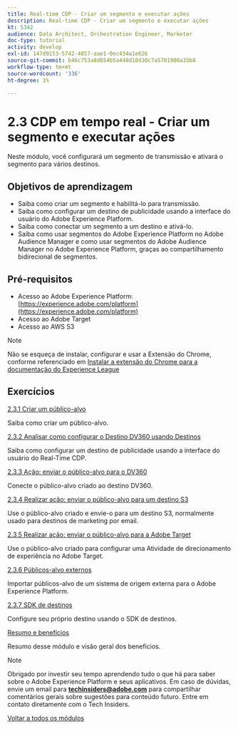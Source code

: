 ```yaml
---
title: Real-time CDP - Criar um segmento e executar ações
description: Real-time CDP - Criar um segmento e executar ações
kt: 5342
audience: Data Architect, Orchestration Engineer, Marketer
doc-type: tutorial
activity: develop
exl-id: 147d9153-5742-4857-aae1-0ec434a1e626
source-git-commit: b46c753a8d854b5a448d10d30c7a5701900a35b8
workflow-type: tm+mt
source-wordcount: '336'
ht-degree: 1%

---
```


# 2.3 CDP em tempo real - Criar um segmento e executar ações

Neste módulo, você configurará um segmento de transmissão e ativará o segmento para vários destinos.

## Objetivos de aprendizagem

- Saiba como criar um segmento e habilitá-lo para transmissão.
- Saiba como configurar um destino de publicidade usando a interface do usuário do Adobe Experience Platform.
- Saiba como conectar um segmento a um destino e ativá-lo.
- Saiba como usar segmentos do Adobe Experience Platform no Adobe Audience Manager e como usar segmentos do Adobe Audience Manager no Adobe Experience Platform, graças ao compartilhamento bidirecional de segmentos.

## Pré-requisitos

- Acesso ao Adobe Experience Platform: [https://experience.adobe.com/platform](https://experience.adobe.com/platform)
- Acesso ao Adobe Target
- Acesso ao AWS S3

>[!NOTE]
>
>Não se esqueça de instalar, configurar e usar a Extensão do Chrome, conforme referenciado em [Instalar a extensão do Chrome para a documentação do Experience League](../../gettingstarted/gettingstarted/ex1.md)

## Exercícios

[2.3.1 Criar um público-alvo](./ex1.md)

Saiba como criar um público-alvo.

[2.3.2 Analisar como configurar o Destino DV360 usando Destinos](./ex2.md)

Saiba como configurar um destino de publicidade usando a interface do usuário do Real-Time CDP.

[2.3.3 Ação: enviar o público-alvo para o DV360](./ex3.md)

Conecte o público-alvo criado ao destino DV360.

[2.3.4 Realizar ação: enviar o público-alvo para um destino S3](./ex4.md)

Use o público-alvo criado e envie-o para um destino S3, normalmente usado para destinos de marketing por email.

[2.3.5 Realizar ação: enviar o público-alvo para a Adobe Target](./ex5.md)

Use o público-alvo criado para configurar uma Atividade de direcionamento de experiência no Adobe Target.

[2.3.6 Públicos-alvo externos](./ex6.md)

Importar públicos-alvo de um sistema de origem externa para o Adobe Experience Platform.

[2.3.7 SDK de destinos](./ex7.md)

Configure seu próprio destino usando o SDK de destinos.

[Resumo e benefícios](./summary.md)

Resumo desse módulo e visão geral dos benefícios.

>[!NOTE]
>
>Obrigado por investir seu tempo aprendendo tudo o que há para saber sobre o Adobe Experience Platform e seus aplicativos. Em caso de dúvidas, envie um email para **techinsiders@adobe.com** para compartilhar comentários gerais sobre sugestões para conteúdo futuro. Entre em contato diretamente com o Tech Insiders.

[Voltar a todos os módulos](../../../overview.md)
